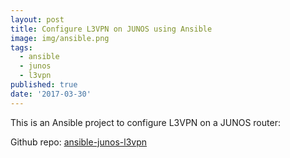 ```yaml
---
layout: post
title: Configure L3VPN on JUNOS using Ansible
image: img/ansible.png
tags:
  - ansible
  - junos
  - l3vpn
published: true
date: '2017-03-30'
---
```


This is an Ansible project to configure L3VPN on a JUNOS router:

Github repo: [ansible-junos-l3vpn]("https://github.com/vignitin/ansible-junos-l3vpn")
